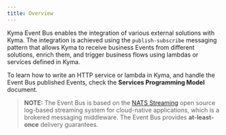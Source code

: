 ```yaml
---
title: Overview
---
```


Kyma Event Bus enables the integration of various external solutions with Kyma. The integration is achieved using the `publish-subscribe` messaging pattern that allows Kyma to receive business Events from different solutions, enrich them, and trigger business flows using lambdas or services defined in Kyma.

To learn how to write an HTTP service or lambda in Kyma, and handle the Event Bus published Events, check the **Services Programming Model** document.

> **NOTE:** The Event Bus is based on the [NATS Streaming](https://github.com/nats-io/nats-streaming-server/releases) open source log-based streaming system for cloud-native applications, which is a brokered messaging middleware. The Event Bus provides **at-least-once** delivery guarantees.
